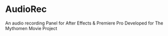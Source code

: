 # AudioRec
An audio recording Panel for After Effects & Premiere Pro
Developed for The Mythomen Movie Project